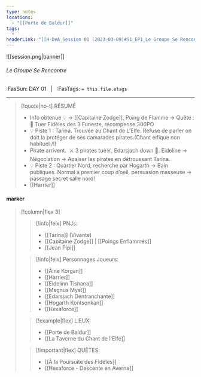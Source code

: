 ```yaml
---
type: notes
locations:
  - "[[Porte de Baldur]]"
tags:
  - 
headerLink: "[[H-DeA_Session 01 (2023-03-09)#S1_EP1_Le Groupe Se Rencontre|H-DeA_01_Le Groupe Se Rencontre]]"
---
```


![[session.png|banner]]
###### Le Groupe Se Rencontre
<span class="sub2">:FasSun: DAY 01 &nbsp; | &nbsp; :FasTags: `= this.file.etags`</span>
___

> [!quote|no-t] RÉSUMÉ
>- Info obtenue 💡 -> [[Capitaine Zodge]], Poing de Flamme -> Quête : 🎯 Tuer Fidèles des 3 Funeste, récompense 300PO
>- 💡 Piste 1 : Tarina. Trouvée au Chant de L’Elfe. Refuse de parler on doit la protéger de ses camarades pirates.(Chant elfique non habituel /!\)
>- Pirate arrivent.  ⚔️ 3 pirates tué☠️, Edarsjach down 🦴. Eideline -> Négociation -> Apaiser les pirates en détroussant Tarina.
>- 💡 Piste 2 : Quartier Nord, recherche par Hogarth -> Bain publiques. Normal à premier coup d’oeil, persuasion masseuse -> passage secret salle nord!
>- [[Harrier]]

#### marker
> [!column|flex 3]
>> [!info|felx] PNJs:
>> - [[Tarina]] (Vivante)
>> - [[Capitaine Zodge]] | [[Poings Enflammés]]
>> - [[Jean Pipi]]
>
>> [!info|felx] Personnages Joueurs:
>> - [[Àine Korgan]]
>> - [[Harrier]]
>> - [[Eidelinn Tishana]]
>> - [[Magnus Myst]]
>> - [[Edarsjach Dentranchante]]
>> - [[Hogarth Kontsonkan]]
>> - [[Hexaforce]]
>
>> [!example|flex] LIEUX:
>> - [[Porte de Baldur]] 
>> - [[La Taverne du Chant de l'Elfe]]
>
>> [!important|flex] QUÊTES:
>> - [[À la Poursuite des Fidèles]]
>> - [[Hexaforce - Descente en Averne]]
